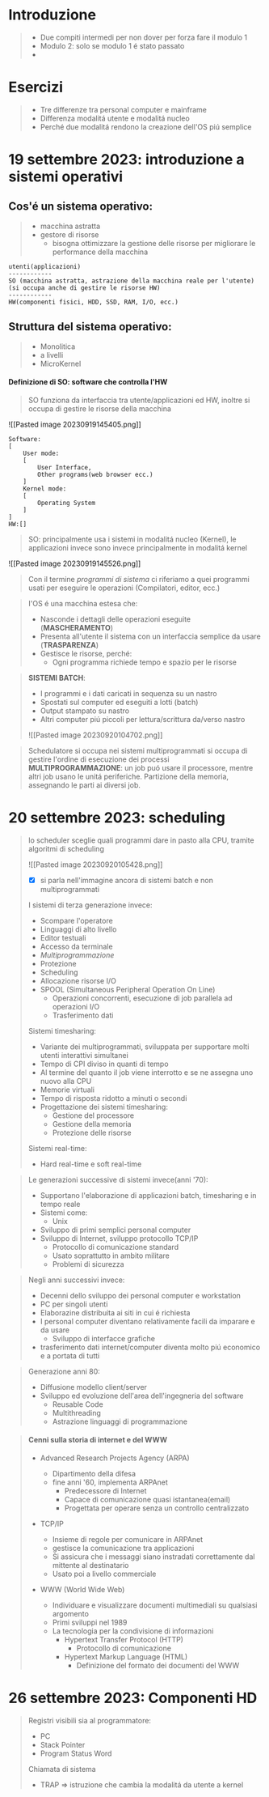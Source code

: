 # Introduzione
> - Due compiti intermedi per non dover per forza fare il modulo 1
> - Modulo 2: solo se modulo 1 é stato passato
> - 


# Esercizi
>- Tre differenze tra personal computer e mainframe
>- Differenza modalitá utente e modalitá nucleo
>- Perché due modalitá rendono la creazione dell'OS piú semplice
# 19 settembre 2023: introduzione a sistemi operativi

## Cos'é un sistema operativo:
>- macchina astratta
>- gestore di risorse
>	- bisogna ottimizzare la gestione delle risorse per migliorare le performance della macchina

```
utenti(applicazioni)
------------
SO (macchina astratta, astrazione della macchina reale per l'utente)
(si occupa anche di gestire le risorse HW)
------------
HW(componenti fisici, HDD, SSD, RAM, I/O, ecc.)
```
## Struttura del sistema operativo:
>- Monolitica
>- a livelli
>- MicroKernel

#### Definizione di SO: software che controlla l'HW
> SO funziona da interfaccia tra utente/applicazioni ed HW, inoltre si occupa di gestire le risorse della macchina

![[Pasted image 20230919145405.png]]

```
Software:
[
	User mode:
	[
		User Interface,
		Other programs(web browser ecc.)
	]
	Kernel mode:
	[
		Operating System
	]
]
HW:[]
```

>SO: principalmente usa i sistemi in modalitá nucleo (Kernel), le applicazioni invece sono invece principalmente in modalitá kernel

![[Pasted image 20230919145526.png]]
> Con il termine *programmi di sistema* ci riferiamo a quei programmi usati per eseguire le operazioni (Compilatori, editor, ecc.)

> I'OS é una macchina estesa che:
> - Nasconde i dettagli delle operazioni eseguite (**MASCHERAMENTO**)
> - Presenta all'utente il sistema con un interfaccia semplice da usare (**TRASPARENZA**)
> - Gestisce le risorse, perché:
> 	- Ogni programma richiede tempo e spazio per le risorse

>**SISTEMI BATCH**:
>- I programmi e i dati caricati in sequenza su un nastro
>- Spostati sul computer ed eseguiti a lotti (batch)
>- Output stampato su nastro
>- Altri computer piú piccoli per lettura/scrittura da/verso nastro
>
>![[Pasted image 20230920104702.png]]

> Schedulatore si occupa nei sistemi multiprogrammati si occupa di gestire l'ordine di esecuzione dei processi
> **MULTIPROGRAMMAZIONE**: un job puó usare il processore, mentre altri job usano le unitá periferiche. Partizione della memoria, assegnando le parti ai diversi job.
> 
# 20 settembre 2023: scheduling

> lo scheduler sceglie quali programmi dare in pasto alla CPU, tramite algoritmi di scheduling
> 
> ![[Pasted image 20230920105428.png]]
> - [x] si parla nell'immagine ancora di sistemi batch e non multiprogrammati
> 
> I sistemi di terza generazione invece:
> - Scompare l'operatore
> - Linguaggi di alto livello
> - Editor testuali
> - Accesso da terminale
> - *Multiprogrammazione*
> - Protezione
> - Scheduling
> - Allocazione risorse I/O
> - SPOOL (Simultaneous Peripheral Operation On Line)
> 	- Operazioni concorrenti, esecuzione di job parallela ad operazioni I/O
> 	- Trasferimento dati
>
>Sistemi timesharing:
>- Variante dei multiprogrammati, sviluppata per supportare molti utenti interattivi simultanei
>- Tempo di CPI diviso in quanti di tempo
>- Al termine del quanto il job viene interrotto e se ne assegna uno nuovo alla CPU
>- Memorie virtuali
>- Tempo di risposta ridotto a minuti o secondi
>- Progettazione dei sistemi timesharing:
>	- Gestione del processore
>	- Gestione della memoria
>	- Protezione delle risorse
>
>Sistemi real-time:
>- Hard real-time e soft real-time

>Le generazioni successive di sistemi invece(anni '70):
>- Supportano l'elaborazione di applicazioni batch, timesharing e in tempo reale
>- Sistemi come:
>	- Unix
>- Sviluppo di primi semplici personal computer
>- Sviluppo di Internet, sviluppo protocollo TCP/IP
>	- Protocollo di comunicazione standard
>	- Usato soprattutto in ambito militare
>	- Problemi di sicurezza 

>Negli anni successivi invece:
>- Decenni dello sviluppo dei personal computer e workstation
>- PC per singoli utenti
>- Elaborazine distribuita ai siti in cui é richiesta
>- I personal computer diventano relativamente facili da imparare e da usare
>	- Sviluppo di interfacce grafiche
>- trasferimento dati internet/computer diventa molto piú economico e a portata di tutti


> Generazione anni 80:
> - Diffusione modello client/server
> - Sviluppo ed evoluzione dell'area dell'ingegneria del software
> 	- Reusable Code
> 	- Multithreading
> 	- Astrazione linguaggi di programmazione

> #### Cenni sulla storia di internet e del WWW
> - Advanced Research Projects Agency (ARPA)
> 	- Dipartimento della difesa
> 	- fine anni '60, implementa ARPAnet
> 		- Predecessore di Internet
> 		- Capace di comunicazione quasi istantanea(email)
> 		- Progettata per operare senza un controllo centralizzato
>
>- TCP/IP
>	- Insieme di regole per comunicare in ARPAnet
>	- gestisce la comunicazione tra applicazioni
>	- Si assicura che i messaggi siano instradati correttamente dal mittente al destinatario
>	- Usato poi a livello commerciale
>
>- WWW (World Wide Web)
>	- Individuare e visualizzare documenti multimediali su qualsiasi argomento
>	- Primi sviluppi nel 1989
>	- La tecnologia per la condivisione di informazioni
>		- Hypertext Transfer Protocol (HTTP)
>			- Protocollo di comunicazione
>		- Hypertext Markup Language (HTML)
>			- Definizione del formato dei documenti del WWW



# 26 settembre 2023: Componenti HD
> Registri visibili sia al programmatore:
> - PC
> - Stack Pointer
> - Program Status Word
> 
> Chiamata di sistema
> - TRAP => istruzione che cambia la modalitá da utente a kernel
> 